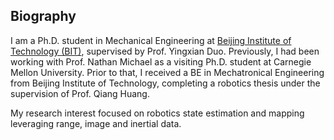 ## Biography
I am a Ph.D.  student in Mechanical Engineering at [Beijing Institute of Technology (BIT)](<https://en.wikipedia.org/wiki/Beijing_Institute_of_Technology>), supervised by Prof. Yingxian Duo. Previously, I had been working with Prof. Nathan Michael as a visiting Ph.D.  student at Carnegie Mellon University. Prior to that, I received a BE in Mechatronical Engineering from Beijing Institute of Technology, completing a robotics thesis under the supervision of Prof. Qiang Huang. 

My research interest focused on robotics state estimation and mapping leveraging range, image and inertial data. 

